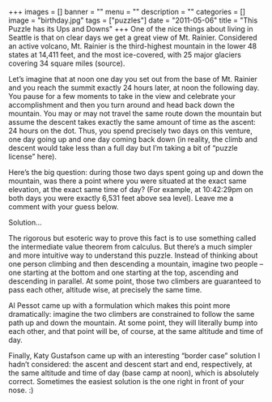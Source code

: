 +++
images = []
banner = ""
menu = ""
description = ""
categories = []
image = "birthday.jpg"
tags = ["puzzles"]
date = "2011-05-06"
title = "This Puzzle has its Ups and Downs"
+++
One of the nice things about living in Seattle is that on clear days we get a great view of Mt. Rainier. Considered an active volcano, Mt. Rainier is the third-highest mountain in the lower 48 states at 14,411 feet, and the most ice-covered, with 25 major glaciers covering 34 square miles (source).

Let’s imagine that at noon one day you set out from the base of Mt. Rainier and you reach the summit exactly 24 hours later, at noon the following day. You pause for a few moments to take in the view and celebrate your accomplishment and then you turn around and head back down the mountain. You may or may not travel the same route down the mountain but assume the descent takes exactly the same amount of time as the ascent: 24 hours on the dot. Thus, you spend precisely two days on this venture, one day going up and one day coming back down (in reality, the climb and descent would take less than a full day but I’m taking a bit of “puzzle license” here).

Here’s the big question: during those two days spent going up and down the mountain, was there a point where you were situated at the exact same elevation, at the exact same time of day? (For example, at 10:42:29pm on both days you were exactly 6,531 feet above sea level). Leave me a comment with your guess below.

Solution...

The rigorous but esoteric way to prove this fact is to use something called the intermediate value theorem from calculus. But there’s a much simpler and more intuitive way to understand this puzzle. Instead of thinking about one person climbing and then descending a mountain, imagine two people – one starting at the bottom and one starting at the top, ascending and descending in parallel. At some point, those two climbers are guaranteed to pass each other, altitude wise, at precisely the same time.

Al Pessot came up with a formulation which makes this point more dramatically: imagine the two climbers are constrained to follow the same path up and down the mountain. At some point, they will literally bump into each other, and that point will be, of course, at the same altitude and time of day.

Finally, Katy Gustafson came up with an interesting “border case” solution I hadn’t considered: the ascent and descent start and end, respectively, at the same altitude and time of day (base camp at noon), which is absolutely correct. Sometimes the easiest solution is the one right in front of your nose. :)
